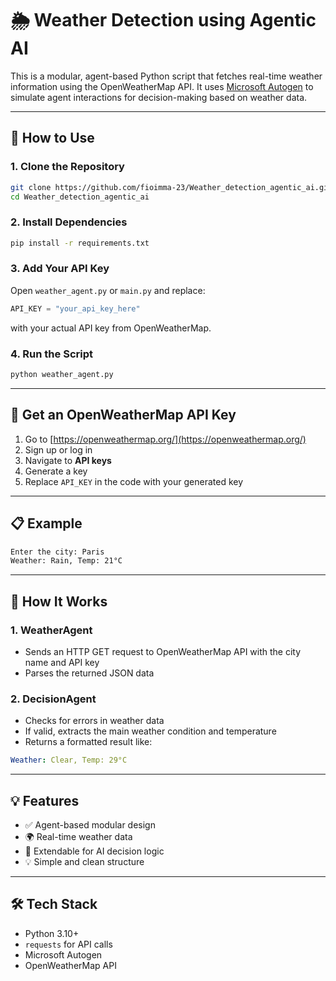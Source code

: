 # 🌦️ Weather Detection using Agentic AI

This is a modular, agent-based Python script that fetches real-time weather information using the OpenWeatherMap API. It uses [Microsoft Autogen](https://github.com/microsoft/autogen) to simulate agent interactions for decision-making based on weather data.

---

## 🚀 How to Use

### 1. Clone the Repository

```bash
git clone https://github.com/fioimma-23/Weather_detection_agentic_ai.git
cd Weather_detection_agentic_ai
```

### 2. Install Dependencies

```bash
pip install -r requirements.txt
```

### 3. Add Your API Key

Open `weather_agent.py` or `main.py` and replace:

```python
API_KEY = "your_api_key_here"
```

with your actual API key from OpenWeatherMap.

### 4. Run the Script

```bash
python weather_agent.py
```

---

## 🔐 Get an OpenWeatherMap API Key

1. Go to [https://openweathermap.org/](https://openweathermap.org/)
2. Sign up or log in
3. Navigate to **API keys**
4. Generate a key
5. Replace `API_KEY` in the code with your generated key

---

## 📋 Example

```bash
Enter the city: Paris
Weather: Rain, Temp: 21°C
```

---

## 🤖 How It Works

### 1. WeatherAgent

- Sends an HTTP GET request to OpenWeatherMap API with the city name and API key
- Parses the returned JSON data

### 2. DecisionAgent

- Checks for errors in weather data
- If valid, extracts the main weather condition and temperature
- Returns a formatted result like:

```yaml
Weather: Clear, Temp: 29°C
```

---

## 💡 Features

- ✅ Agent-based modular design  
- 🌍 Real-time weather data  
- 🧠 Extendable for AI decision logic  
- 💡 Simple and clean structure

---

## 🛠️ Tech Stack

- Python 3.10+
- `requests` for API calls
- Microsoft Autogen
- OpenWeatherMap API
